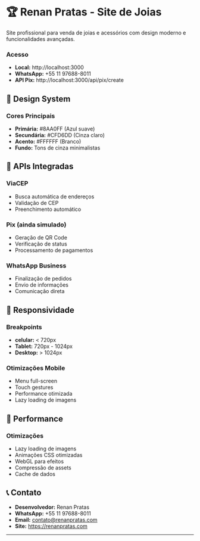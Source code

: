# 🏆 Renan Pratas - Site de Joias

Site profissional para venda de joias e acessórios com design moderno e funcionalidades avançadas.

### **Acesso**
- **Local:** http://localhost:3000
- **WhatsApp:** +55 11 97688-8011
- **API Pix:** http://localhost:3000/api/pix/create

## 🎨 **Design System**

### **Cores Principais**
- **Primária:** #8AA0FF (Azul suave)
- **Secundária:** #CFD6DD (Cinza claro)
- **Acento:** #FFFFFF (Branco)
- **Fundo:** Tons de cinza minimalistas

## 🔧 **APIs Integradas**

### **ViaCEP**
- Busca automática de endereços
- Validação de CEP
- Preenchimento automático

### **Pix (ainda simulado)**
- Geração de QR Code
- Verificação de status
- Processamento de pagamentos

### **WhatsApp Business**
- Finalização de pedidos
- Envio de informações
- Comunicação direta

## 📱 **Responsividade**

### **Breakpoints**
- **celular:** < 720px
- **Tablet:** 720px - 1024px
- **Desktop:** > 1024px

### **Otimizações Mobile**
- Menu full-screen
- Touch gestures
- Performance otimizada
- Lazy loading de imagens

## 🚀 **Performance**

### **Otimizações**
- Lazy loading de imagens
- Animações CSS otimizadas
- WebGL para efeitos 
- Compressão de assets
- Cache de dados


## 📞 **Contato**

- **Desenvolvedor:** Renan Pratas
- **WhatsApp:** +55 11 97688-8011
- **Email:** contato@renanpratas.com
- **Site:** https://renanpratas.com

---
 
